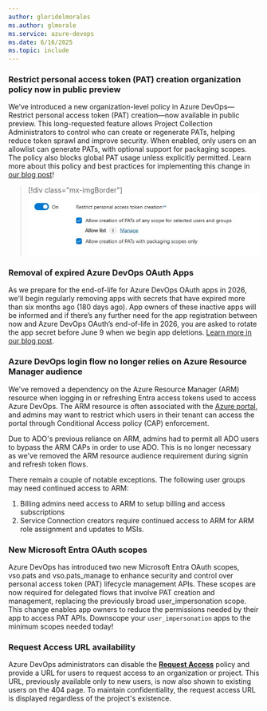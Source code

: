 ```yaml
---
author: gloridelmorales
ms.author: glmorale
ms.service: azure-devops
ms.date: 6/16/2025
ms.topic: include
---
```


### Restrict personal access token (PAT) creation organization policy now in public preview

We’ve introduced a new organization-level policy in Azure DevOps—Restrict personal access token (PAT) creation—now available in public preview. This long-requested feature allows Project Collection Administrators to control who can create or regenerate PATs, helping reduce token sprawl and improve security. When enabled, only users on an allowlist can generate PATs, with optional support for packaging scopes. The policy also blocks global PAT usage unless explicitly permitted. Learn more about this policy and best practices for implementing this change in [our blog post](https://devblogs.microsoft.com/devops/restricting-pat-creation-in-azure-devops-is-now-in-preview/)!

> [!div class="mx-imgBorder"]
> [![Screenshot of Restrict personal access token creation.](../../media/257-general-01.png "Screenshot of Restrict personal access token creation.")](../../media/257-general-01.png#lightbox)

### Removal of expired Azure DevOps OAuth Apps

As we prepare for the end-of-life for Azure DevOps OAuth apps in 2026, we'll begin regularly removing apps with secrets that have expired more than six months ago (180 days ago). App owners of these inactive apps will be informed and if there’s any further need for the app registration between now and Azure DevOps OAuth’s end-of-life in 2026, you are asked to rotate the app secret before June 9 when we begin app deletions. [Learn more in our blog post](https://devblogs.microsoft.com/devops/spring-cleaning-cta-for-azure-devops-oauth-apps-with-expired-or-long-living-secrets/).

### Azure DevOps login flow no longer relies on Azure Resource Manager audience

We've removed a dependency on the Azure Resource Manager (ARM) resource when logging in or refreshing Entra access tokens used to access Azure DevOps. The ARM resource is often associated with the [Azure portal](https://portal.azure.com), and admins may want to restrict which users in their tenant can access the portal through Conditional Access policy (CAP) enforcement.

Due to ADO's previous reliance on ARM, admins had to permit all ADO users to bypass the ARM CAPs in order to use ADO. This is no longer necessary as we've removed the ARM resource audience requirement during signin and refresh token flows. 

There remain a couple of notable exceptions. The following ​user groups may need continued access to ARM:
1. Billing admins need access to ARM to setup billing and access subscriptions
2. Service Connection creators require continued access to ARM for ARM role assignment and updates to MSIs.

### New Microsoft Entra OAuth scopes
Azure DevOps has introduced two new Microsoft Entra OAuth scopes, vso.pats and vso.pats_manage to enhance security and control over personal access token (PAT) lifecycle management APIs. These scopes are now required for delegated flows that involve PAT creation and management, replacing the previously broad user_impersonation scope. This change enables app owners to reduce the permissions needed by their app to access PAT APIs. Downscope your `user_impersonation` apps to the minimum scopes needed today!

### Request Access URL availability

Azure DevOps administrators can disable the [**Request Access**](/azure/devops/organizations/accounts/disable-request-access-policy?view=azure-devops) policy and provide a URL for users to request access to an organization or project. This URL, previously available only to new users, is now also shown to existing users on the 404 page. To maintain confidentiality, the request access URL is displayed regardless of the project's existence.